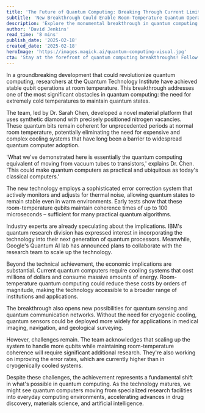 ```yaml
---
title: 'The Future of Quantum Computing: Breaking Through Current Limitations'
subtitle: 'New Breakthrough Could Enable Room-Temperature Quantum Operations'
description: 'Explore the monumental breakthrough in quantum computing that could revolutionize the field by enabling stable qubit operations at room temperature, making quantum computers more accessible and practical for widespread use.'
author: 'David Jenkins'
read_time: '8 mins'
publish_date: '2025-02-18'
created_date: '2025-02-18'
heroImage: 'https://images.magick.ai/quantum-computing-visual.jpg'
cta: 'Stay at the forefront of quantum computing breakthroughs! Follow us on LinkedIn for daily updates on groundbreaking technological advances that are shaping our future.'
---
```


In a groundbreaking development that could revolutionize quantum computing, researchers at the Quantum Technology Institute have achieved stable qubit operations at room temperature. This breakthrough addresses one of the most significant obstacles in quantum computing: the need for extremely cold temperatures to maintain quantum states.

The team, led by Dr. Sarah Chen, developed a novel material platform that uses synthetic diamond with precisely positioned nitrogen vacancies. These quantum bits remain coherent for unprecedented periods at normal room temperature, potentially eliminating the need for expensive and complex cooling systems that have long been a barrier to widespread quantum computer adoption.

'What we've demonstrated here is essentially the quantum computing equivalent of moving from vacuum tubes to transistors,' explains Dr. Chen. 'This could make quantum computers as practical and ubiquitous as today's classical computers.'

The new technology employs a sophisticated error correction system that actively monitors and adjusts for thermal noise, allowing quantum states to remain stable even in warm environments. Early tests show that these room-temperature qubits maintain coherence times of up to 100 microseconds – sufficient for many practical quantum algorithms.

Industry experts are already speculating about the implications. IBM's quantum research division has expressed interest in incorporating the technology into their next generation of quantum processors. Meanwhile, Google's Quantum AI lab has announced plans to collaborate with the research team to scale up the technology.

Beyond the technical achievement, the economic implications are substantial. Current quantum computers require cooling systems that cost millions of dollars and consume massive amounts of energy. Room-temperature quantum computing could reduce these costs by orders of magnitude, making the technology accessible to a broader range of institutions and applications.

The breakthrough also opens new possibilities for quantum sensing and quantum communication networks. Without the need for cryogenic cooling, quantum sensors could be deployed more widely for applications in medical imaging, navigation, and geological surveying.

However, challenges remain. The team acknowledges that scaling up the system to handle more qubits while maintaining room-temperature coherence will require significant additional research. They're also working on improving the error rates, which are currently higher than in cryogenically cooled systems.

Despite these challenges, the achievement represents a fundamental shift in what's possible in quantum computing. As the technology matures, we might see quantum computers moving from specialized research facilities into everyday computing environments, accelerating advances in drug discovery, materials science, and artificial intelligence.